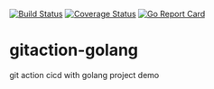 
[![Build Status](https://github.com/chendisheng/github-action-golang/workflows/test%20and%20build/badge.svg)](https://github.com/chendisheng/github-action-golang/actions?workflow=test%20and%20build)
[![Coverage Status](https://coveralls.io/repos/github/chendisheng/github-action-golang/badge.svg?branch=master)](https://coveralls.io/github/chendisheng/github-action-golang?branch=main)
[![Go Report Card](https://goreportcard.com/badge/github.com/chendisheng/github-action-golang)](https://goreportcard.com/report/github.com/chendisheng/github-action-golang) 

# gitaction-golang
git action cicd with golang project demo
